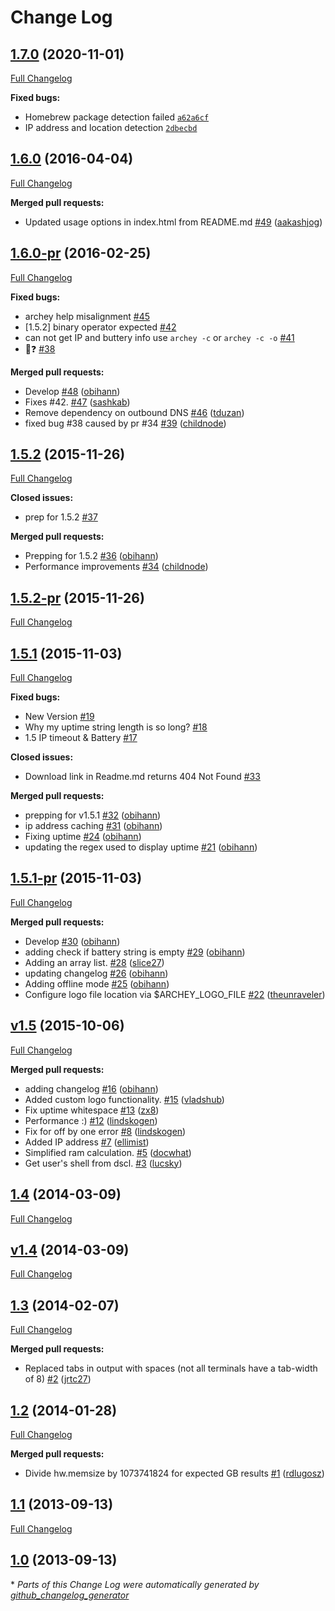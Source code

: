 # Change Log

## [1.7.0](https://github.com/Rylan12/archey-osx/tree/1.7.0) (2020-11-01)
[Full Changelog](https://github.com/Rylan12/archey-osx/compare/1.6.0...1.7.0)

**Fixed bugs:**

- Homebrew package detection failed [`a62a6cf`](https://github.com/Rylan12/archey-osx/commit/a62a6cfd2aea614520713fedc36678c7b7692d0a)
- IP address and location detection [`2dbecbd`](https://github.com/Rylan12/archey-osx/commit/2dbecbd95fc38e217871254692ddb73562c537f3)

## [1.6.0](https://github.com/obihann/archey-osx/tree/1.6.0) (2016-04-04)
[Full Changelog](https://github.com/obihann/archey-osx/compare/1.6.0-pr...1.6.0)

**Merged pull requests:**

- Updated usage options in index.html from README.md [\#49](https://github.com/obihann/archey-osx/pull/49) ([aakashjog](https://github.com/aakashjog))

## [1.6.0-pr](https://github.com/obihann/archey-osx/tree/1.6.0-pr) (2016-02-25)
[Full Changelog](https://github.com/obihann/archey-osx/compare/1.5.2...1.6.0-pr)

**Fixed bugs:**

- archey help misalignment [\#45](https://github.com/obihann/archey-osx/issues/45)
- \[1.5.2\] binary operator expected [\#42](https://github.com/obihann/archey-osx/issues/42)
- can not get IP and buttery info use `archey -c` or `archey -c -o` [\#41](https://github.com/obihann/archey-osx/issues/41)
- 🔋❓ [\#38](https://github.com/obihann/archey-osx/issues/38)

**Merged pull requests:**

- Develop [\#48](https://github.com/obihann/archey-osx/pull/48) ([obihann](https://github.com/obihann))
- Fixes \#42. [\#47](https://github.com/obihann/archey-osx/pull/47) ([sashkab](https://github.com/sashkab))
- Remove dependency on outbound DNS [\#46](https://github.com/obihann/archey-osx/pull/46) ([tduzan](https://github.com/tduzan))
- fixed bug \#38 caused by pr \#34 [\#39](https://github.com/obihann/archey-osx/pull/39) ([childnode](https://github.com/childnode))

## [1.5.2](https://github.com/obihann/archey-osx/tree/1.5.2) (2015-11-26)
[Full Changelog](https://github.com/obihann/archey-osx/compare/1.5.2-pr...1.5.2)

**Closed issues:**

- prep for 1.5.2 [\#37](https://github.com/obihann/archey-osx/issues/37)

**Merged pull requests:**

- Prepping for 1.5.2 [\#36](https://github.com/obihann/archey-osx/pull/36) ([obihann](https://github.com/obihann))
- Performance improvements [\#34](https://github.com/obihann/archey-osx/pull/34) ([childnode](https://github.com/childnode))

## [1.5.2-pr](https://github.com/obihann/archey-osx/tree/1.5.2-pr) (2015-11-26)
[Full Changelog](https://github.com/obihann/archey-osx/compare/1.5.1...1.5.2-pr)

## [1.5.1](https://github.com/obihann/archey-osx/tree/1.5.1) (2015-11-03)
[Full Changelog](https://github.com/obihann/archey-osx/compare/1.5.1-pr...1.5.1)

**Fixed bugs:**

- New Version [\#19](https://github.com/obihann/archey-osx/issues/19)
- Why my uptime string length is so long? [\#18](https://github.com/obihann/archey-osx/issues/18)
- 1.5 IP timeout & Battery [\#17](https://github.com/obihann/archey-osx/issues/17)

**Closed issues:**

- Download link in Readme.md returns 404 Not Found [\#33](https://github.com/obihann/archey-osx/issues/33)

**Merged pull requests:**

- prepping for v1.5.1 [\#32](https://github.com/obihann/archey-osx/pull/32) ([obihann](https://github.com/obihann))
- ip address caching [\#31](https://github.com/obihann/archey-osx/pull/31) ([obihann](https://github.com/obihann))
- Fixing uptime [\#24](https://github.com/obihann/archey-osx/pull/24) ([obihann](https://github.com/obihann))
- updating the regex used to display uptime [\#21](https://github.com/obihann/archey-osx/pull/21) ([obihann](https://github.com/obihann))

## [1.5.1-pr](https://github.com/obihann/archey-osx/tree/1.5.1-pr) (2015-11-03)
[Full Changelog](https://github.com/obihann/archey-osx/compare/v1.5...1.5.1-pr)

**Merged pull requests:**

- Develop [\#30](https://github.com/obihann/archey-osx/pull/30) ([obihann](https://github.com/obihann))
- adding check if battery string is empty [\#29](https://github.com/obihann/archey-osx/pull/29) ([obihann](https://github.com/obihann))
- Adding an array list. [\#28](https://github.com/obihann/archey-osx/pull/28) ([slice27](https://github.com/slice27))
- updating changelog [\#26](https://github.com/obihann/archey-osx/pull/26) ([obihann](https://github.com/obihann))
- Adding offline mode [\#25](https://github.com/obihann/archey-osx/pull/25) ([obihann](https://github.com/obihann))
- Configure logo file location via $ARCHEY\_LOGO\_FILE [\#22](https://github.com/obihann/archey-osx/pull/22) ([theunraveler](https://github.com/theunraveler))

## [v1.5](https://github.com/obihann/archey-osx/tree/v1.5) (2015-10-06)
[Full Changelog](https://github.com/obihann/archey-osx/compare/1.4...v1.5)

**Merged pull requests:**

- adding changelog [\#16](https://github.com/obihann/archey-osx/pull/16) ([obihann](https://github.com/obihann))
- Added custom logo functionality. [\#15](https://github.com/obihann/archey-osx/pull/15) ([vladshub](https://github.com/vladshub))
- Fix uptime whitespace [\#13](https://github.com/obihann/archey-osx/pull/13) ([zx8](https://github.com/zx8))
- Performance :\) [\#12](https://github.com/obihann/archey-osx/pull/12) ([lindskogen](https://github.com/lindskogen))
- Fix for off by one error [\#8](https://github.com/obihann/archey-osx/pull/8) ([lindskogen](https://github.com/lindskogen))
- Added IP address [\#7](https://github.com/obihann/archey-osx/pull/7) ([ellimist](https://github.com/ellimist))
- Simplified ram calculation. [\#5](https://github.com/obihann/archey-osx/pull/5) ([docwhat](https://github.com/docwhat))
- Get user's shell from dscl. [\#3](https://github.com/obihann/archey-osx/pull/3) ([lucsky](https://github.com/lucsky))

## [1.4](https://github.com/obihann/archey-osx/tree/1.4) (2014-03-09)
[Full Changelog](https://github.com/obihann/archey-osx/compare/v1.4...1.4)

## [v1.4](https://github.com/obihann/archey-osx/tree/v1.4) (2014-03-09)
[Full Changelog](https://github.com/obihann/archey-osx/compare/1.3...v1.4)

## [1.3](https://github.com/obihann/archey-osx/tree/1.3) (2014-02-07)
[Full Changelog](https://github.com/obihann/archey-osx/compare/1.2...1.3)

**Merged pull requests:**

- Replaced tabs in output with spaces \(not all terminals have a tab-width of 8\) [\#2](https://github.com/obihann/archey-osx/pull/2) ([jrtc27](https://github.com/jrtc27))

## [1.2](https://github.com/obihann/archey-osx/tree/1.2) (2014-01-28)
[Full Changelog](https://github.com/obihann/archey-osx/compare/1.1...1.2)

**Merged pull requests:**

- Divide hw.memsize by 1073741824 for expected GB results [\#1](https://github.com/obihann/archey-osx/pull/1) ([rdlugosz](https://github.com/rdlugosz))

## [1.1](https://github.com/obihann/archey-osx/tree/1.1) (2013-09-13)
[Full Changelog](https://github.com/obihann/archey-osx/compare/1.0...1.1)

## [1.0](https://github.com/obihann/archey-osx/tree/1.0) (2013-09-13)


\* *Parts of this Change Log were automatically generated by [github_changelog_generator](https://github.com/skywinder/Github-Changelog-Generator)*
